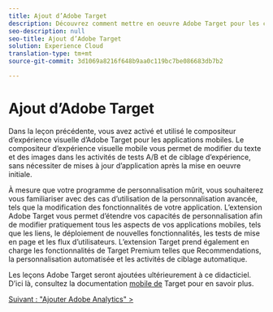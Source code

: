 ```yaml
---
title: Ajout d’Adobe Target
description: Découvrez comment mettre en oeuvre Adobe Target pour les cas d’utilisation de la personnalisation avancée. Cette leçon fait partie du didacticiel Mise en oeuvre d’Experience Cloud dans les applications mobiles Android.
seo-description: null
seo-title: Ajout d’Adobe Target
solution: Experience Cloud
translation-type: tm+mt
source-git-commit: 3d1069a8216f648b9aa0c119bc7be086683db7b2

---
```



# Ajout d’Adobe Target

Dans la leçon précédente, vous avez activé et utilisé le compositeur d’expérience visuelle d’Adobe Target pour les applications mobiles. Le compositeur d’expérience visuelle mobile vous permet de modifier du texte et des images dans les activités de tests A/B et de ciblage d’expérience, sans nécessiter de mises à jour d’application après la mise en oeuvre initiale.

À mesure que votre programme de personnalisation mûrit, vous souhaiterez vous familiariser avec des cas d’utilisation de la personnalisation avancée, tels que la modification des fonctionnalités de votre application. L’extension Adobe Target vous permet d’étendre vos capacités de personnalisation afin de modifier pratiquement tous les aspects de vos applications mobiles, tels que les liens, le déploiement de nouvelles fonctionnalités, les tests de mise en page et les flux d’utilisateurs. L’extension Target prend également en charge les fonctionnalités de Target Premium telles que Recommendations, la personnalisation automatisée et les activités de ciblage automatique.

Les leçons Adobe Target seront ajoutées ultérieurement à ce didacticiel. D’ici là, consultez la documentation [mobile de](https://aep-sdks.gitbook.io/docs/using-mobile-extensions/adobe-target) Target pour en savoir plus.

[Suivant : "Ajouter Adobe Analytics" &gt;](analytics.md)